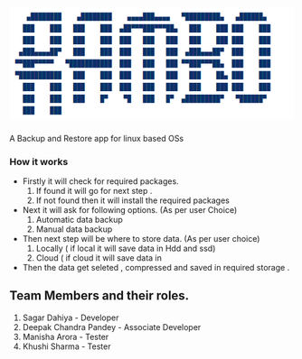 # ![Rambo](https://github.com/Fosssil/Rambo/blob/main/rambo.png)
A Backup and Restore app for linux based OSs
### How it works
* Firstly it will check for required packages.
    1. If found it will go for next step .
    2. If not found then it will install the required packages 
* Next it will ask for following options. (As per user Choice)
    1. Automatic data backup  
    2. Manual data backup 
* Then next step will be where to store data. (As per user choice)
    1. Locally  ( if local it will save data in Hdd and ssd)
    2. Cloud  ( if cloud it will save data in 
* Then the data get seleted , compressed and saved in required storage .
   
 























## Team Members and their roles.
1. Sagar Dahiya - Developer 
2. Deepak Chandra Pandey - Associate Developer
3. Manisha Arora - Tester
4. Khushi Sharma - Tester


